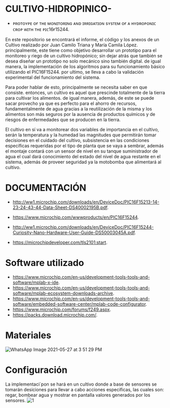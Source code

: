 # CULTIVO-HIDROPINICO-
- ᴘʀᴏᴛᴏʏᴘᴇ ᴏғ ᴛʜᴇ ᴍᴏɴɪᴛᴏʀɪɴɢ ᴀɴᴅ ɪʀʀɪɢᴀᴛɪᴏɴ sʏsᴛᴇᴍ ᴏғ ᴀ ʜʏᴅʀᴏᴘᴏɴɪᴄ ᴄʀᴏᴘ ᴡɪᴛʜ ᴛʜᴇ ᴘɪᴄ16ғ15244.


En este repositorio se encontrará el informe, el código y los anexos de un Cultivo realizado por Juan Camilo Triana y María Camila López. principalmente, este tiene como objetivo desarrollar un prototipo para el monitoreo y riego de un cultivo hidropónico; sin dejar atrás que también se desea diseñar un prototipo no solo mecánico sino también digital. de igual manera, la implementación de los algoritmos para su funcionamiento básico utilizando el PIC16F15244. por ultimo, se lleva a cabo la validación experimental del funcionamiento del sistema.

Para poder hablar de esto, principalmente se necesita saber en que consiste. entonces, un cultivo es aquel que prescinde totalmente de la tierra para cultivar los alimentos.
de igual manera, además, de este se puede sacar provecho ya que es perfecto para el ahorro de recursos, fundamentalmente de agua gracias a la reutilización de la misma y los alimentos son más seguros por la ausencia de productos químicos y de riesgos de enfermedades que se producen en la tierra.

El cultivo en sí va a monitorear dos variables de importancia en el cultivo, serán la temperatura y la humedad las magnitudes que permitirán tomar decisiones en el cuidado del cultivo, subsistencia en las condiciones específicas requeridas por el tipo de planta que se vaya a sembrar, además el montaje contará con un sensor de nivel en su tanque suministrador de agua el cual dará conocimiento del estado del nivel de agua restante en el sistema, además de proveer seguridad ya la motobomba que alimentará al cultivo.

# DOCUMENTACIÓN 
- http://ww1.microchip.com/downloads/en/DeviceDoc/PIC16F15213-14-23-24-43-44-Data-Sheet-DS40002195B.pdf.
-  https://www.microchip.com/wwwproducts/en/PIC16F15244.     
- http://ww1.microchip.com/downloads/en/DeviceDoc/PIC16F15244-Curiosity-Nano-Hardware-User-Guide-DS50003045A.pdf.

-  https://microchipdeveloper.com/tls2101:start.


# Software utilizado

- https://www.microchip.com/en-us/development-tools-tools-and-software/mplab-x-ide.
-  https://www.microchip.com/en-us/development-tools-tools-and-software/mplab-ecosystem-downloads-archive.
-  https://www.microchip.com/en-us/development-tools-tools-and-software/embedded-software-center/mplab-code-configurator.
-  https://www.microchip.com/forums/f249.aspx.
-  https://packs.download.microchip.com/.

# Materiales 

![WhatsApp Image 2021-05-27 at 3 51 29 PM](https://user-images.githubusercontent.com/80223879/119895489-75f91f80-bf03-11eb-8da5-0f3aa7de3db2.jpeg)

# Configuración 


La implementaci´pon se hará en un cultivo donde a base de sensores se tomarán desiciones para llevar a cabo acciones especificas, las cuales son: regar, bombear agua y mostrar en pantalla valores generados por los sensores. 
![1](https://user-images.githubusercontent.com/80223879/119896559-ce7cec80-bf04-11eb-8e6d-4b57a6b28748.png)

